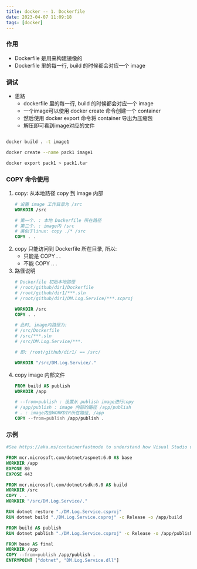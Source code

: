 ```yaml
---
title: docker -- 1. Dockerfile
date: 2023-04-07 11:09:18
tags: [docker]
---
```


### 作用
- Dockerfile 是用来构建镜像的
- Dockerfile 里的每一行, build 的时候都会对应一个 image





### 调试
- 思路
  - dockerfile 里的每一行, build 的时候都会对应一个 image
  - 一个image可以使用 docker create 命令创建一个 container
  - 然后使用 docker export 命令将 container 导出为压缩包
  - 解压即可看到image对应的文件

```bash

docker build . -t image1

docker create --name pack1 image1

docker export pack1 > pack1.tar

```

### COPY 命令使用
1. copy: 从本地路径 copy 到 image 内部
    ```Dockerfile
    # 设置 image 工作目录为 /src
    WORKDIR /src

    # 第一个. : 本地 Dockerfile 所在路径
    # 第二个. : image内 /src
    # 类似于linux: copy ./* /src
    COPY . .
    ``` 
2. copy 只能访问到 Dockerfile 所在目录, 所以:
   - 只能是 COPY . .
   - 不能 COPY .. .
3. 路径说明
    ```Dockerfile
    # Dockerfile 初始本地路径
    # /root/github/dir1/Dockerfile
    # /root/github/dir1/***.sln
    # /root/github/dir1/DM.Log.Service/***.scproj

    WORKDIR /src
    COPY . .

    # 此时, image内路径为:
    # /src/Dockerfile
    # /src/***.sln
    # /src/DM.Log.Service/***.

    # 即: /root/github/dir1/ == /src/

    WORKDIR "/src/DM.Log.Service/."
    ```
4. copy image 内部文件
    ```Dockerfile
    FROM build AS publish
    WORKDIR /app

    # --from=publish : 设置从 publish image进行copy
    # /app/publish : image 内部的路径 /app/publish
    # . : image内部WORKDIR所在路径, /app
    COPY --from=publish /app/publish .
    ```

### 示例

```Dockerfile
#See https://aka.ms/containerfastmode to understand how Visual Studio uses this Dockerfile to build your images for faster debugging.

FROM mcr.microsoft.com/dotnet/aspnet:6.0 AS base
WORKDIR /app
EXPOSE 80
EXPOSE 443

FROM mcr.microsoft.com/dotnet/sdk:6.0 AS build
WORKDIR /src
COPY . .
WORKDIR "/src/DM.Log.Service/."

RUN dotnet restore "./DM.Log.Service.csproj"
RUN dotnet build "./DM.Log.Service.csproj" -c Release -o /app/build

FROM build AS publish
RUN dotnet publish "./DM.Log.Service.csproj" -c Release -o /app/publish /p:UseAppHost=false

FROM base AS final
WORKDIR /app
COPY --from=publish /app/publish .
ENTRYPOINT ["dotnet", "DM.Log.Service.dll"]
```




